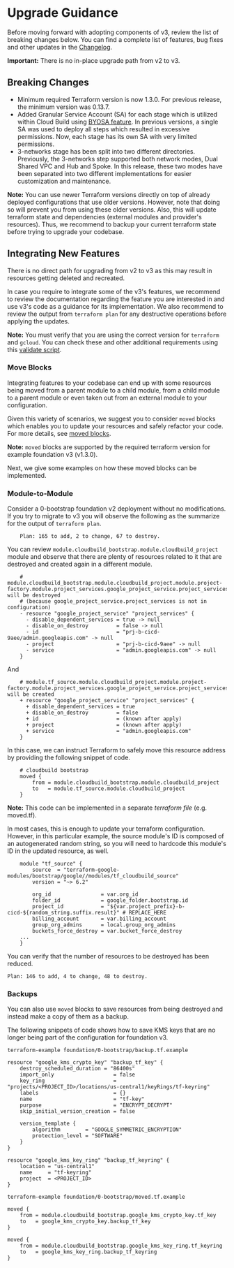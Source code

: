# Upgrade Guidance
Before moving forward with adopting components of v3, review the list of breaking changes below. You can find a complete list of features, bug fixes and other updates in the [Changelog](https://github.com/GoogleCloudPlatform/terraform-google-enterprise-genai/blob/master/CHANGELOG.md).

**Important:** There is no in-place upgrade path from v2 to v3.

## Breaking Changes

- Minimum required Terraform version is now 1.3.0. For previous release, the minimum version was 0.13.7.
- Added Granular Service Account (SA) for each stage which is utilized within Cloud Build using [BYOSA feature](https://cloud.google.com/build/docs/securing-builds/configure-user-specified-service-accounts). In previous versions, a single SA was used to deploy all steps which resulted in excessive permissions. Now, each stage has its own SA with very limited permissions.
- 3-networks stage has been split into two different directories. Previously, the 3-networks step supported both network modes, Dual Shared VPC and Hub and Spoke. In this release, these two modes have been separated into two different implementations for easier customization and maintenance.

**Note:** You can use newer Terraform versions directly on top of already deployed configurations that use older versions. However, note that doing so will prevent you from using these older versions. Also, this will update terraform state and dependencies (external modules and provider's resources). Thus, we recommend to backup your current terraform state before trying to upgrade your codebase.

## Integrating New Features

There is no direct path for upgrading from v2 to v3 as this may result in resources getting deleted and recreated.

In case you require to integrate some of the v3's features, we recommend to review the documentation regarding the feature you are interested in and use v3's code as a guidance for its implementation. We also recommend to review the output from `terraform plan` for any destructive operations before applying the updates.

**Note:** You must verify that you are using the correct version for `terraform` and `gcloud`. You can check these and other additional requirements using this [validate script](https://github.com/GoogleCloudPlatform/terraform-google-enterprise-genai/blob/master/scripts/validate-requirements.sh).

### Move Blocks

Integrating features to your codebase can end up with some resources being moved from a parent module to a child module, from a child module to a parent module or even taken out from an external module to your configuration.

Given this variety of scenarios, we suggest you to consider `moved` blocks which enables you to update your resources and safely refactor your code. For more details, see [moved blocks](https://developer.hashicorp.com/terraform/tutorials/configuration-language/move-config).

**Note:** `moved` blocks are supported by the required terraform version for example foundation v3 (v1.3.0).

Next, we give some examples on how these moved blocks can be implemented.

### Module-to-Module

Consider a 0-bootstrap foundation v2 deployment without no modifications. If you try to migrate to v3 you will observe the following as the summarize for the output of `terraform plan`.

```hcl
    Plan: 165 to add, 2 to change, 67 to destroy.
```

You can review `module.cloudbuild_bootstrap.module.cloudbuild_project` module and observe that there are plenty of resources related to it that are destroyed and created again in a different module.

```hcl
    # module.cloudbuild_bootstrap.module.cloudbuild_project.module.project-factory.module.project_services.google_project_service.project_services["admin.googleapis.com"] will be destroyed
    # (because google_project_service.project_services is not in configuration)
    - resource "google_project_service" "project_services" {
      - disable_dependent_services = true -> null
      - disable_on_destroy         = false -> null
      - id                         = "prj-b-cicd-9aee/admin.googleapis.com" -> null
      - project                    = "prj-b-cicd-9aee" -> null
      - service                    = "admin.googleapis.com" -> null
    }
```

And

```hcl
    # module.tf_source.module.cloudbuild_project.module.project-factory.module.project_services.google_project_service.project_services["admin.googleapis.com"] will be created
    + resource "google_project_service" "project_services" {
      + disable_dependent_services = true
      + disable_on_destroy         = false
      + id                         = (known after apply)
      + project                    = (known after apply)
      + service                    = "admin.googleapis.com"
    }
```

In this case, we can instruct Terraform to safely move this resource address by providing the following snippet of code.

```hcl
    # cloudbuild bootstrap
    moved {
        from = module.cloudbuild_bootstrap.module.cloudbuild_project
        to   = module.tf_source.module.cloudbuild_project
    }
```

**Note:** This code can be implemented in a separate *terraform file* (e.g. moved.tf).

In most cases, this is enough to update your terraform configuration. However, in this particular example, the source module's ID is composed of an autogenerated random string, so you will need to hardcode this module's ID in the updated resource, as well.

```hcl
    module "tf_source" {
        source  = "terraform-google-modules/bootstrap/google//modules/tf_cloudbuild_source"
        version = "~> 6.2"

        org_id                = var.org_id
        folder_id             = google_folder.bootstrap.id
        project_id            = "${var.project_prefix}-b-cicd-${random_string.suffix.result}" # REPLACE_HERE
        billing_account       = var.billing_account
        group_org_admins      = local.group_org_admins
        buckets_force_destroy = var.bucket_force_destroy
    ...
    }
```

You can verify that the number of resources to be destroyed has been reduced.

    Plan: 146 to add, 4 to change, 48 to destroy.

### Backups

You can also use `moved` blocks to save resources from being destroyed and instead make a copy of them as a backup.

The following snippets of code shows how to save KMS keys that  are no longer being part of the configuration for foundation v3.

```hcl
terraform-example foundation/0-bootstrap/backup.tf.example

resource "google_kms_crypto_key" "backup_tf_key" {
    destroy_scheduled_duration = "86400s"
    import_only                   = false
    key_ring                      = "projects/<PROJECT_ID>/locations/us-central1/keyRings/tf-keyring"
    labels                        = {}
    name                          = "tf-key"
    purpose                       = "ENCRYPT_DECRYPT"
    skip_initial_version_creation = false

    version_template {
        algorithm        = "GOOGLE_SYMMETRIC_ENCRYPTION"
        protection_level = "SOFTWARE"
    }
}

resource "google_kms_key_ring" "backup_tf_keyring" {
    location = "us-central1"
    name     = "tf-keyring"
    project  = <PROJECT_ID>
}
```

```hcl
terraform-example foundation/0-bootstrap/moved.tf.example

moved {
    from = module.cloudbuild_bootstrap.google_kms_crypto_key.tf_key
    to   = google_kms_crypto_key.backup_tf_key
}

moved {
    from = module.cloudbuild_bootstrap.google_kms_key_ring.tf_keyring
    to   = google_kms_key_ring.backup_tf_keyring
}
```
